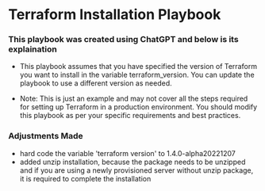 # Terraform Installation Playbook

### This playbook was created using ChatGPT and below is its explaination

- This playbook assumes that you have specified the version of Terraform you want to install in the variable terraform_version. You can update the playbook to use a different version as needed.

- Note: This is just an example and may not cover all the steps required for setting up Terraform in a production environment. You should modify this playbook as per your specific requirements and best practices.

### Adjustments Made

- hard code the variable 'terraform version' to 1.4.0-alpha20221207
- added unzip installation, because the package needs to be unzipped and if you are using a newly provisioned server without unzip package, it is required to complete the installation